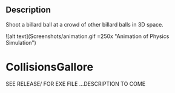 ## Description

Shoot a billard ball at a crowd of other billard balls in 3D space.

![alt text](Screenshots/animation.gif =250x "Animation of Physics Simulation")


# CollisionsGallore

SEE RELEASE/ FOR EXE FILE ...DESCRIPTION TO COME
